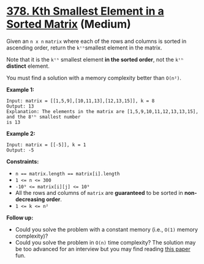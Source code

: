 # [378. Kth Smallest Element in a Sorted Matrix][link] (Medium)

[link]: https://leetcode.com/problems/kth-smallest-element-in-a-sorted-matrix/

Given an `n x n` `matrix` where each of the rows and columns is sorted in ascending order, return
the `kᵗʰ`smallest element in the matrix.

Note that it is the `kᵗʰ` smallest element **in the sorted order**, not the `kᵗʰ` **distinct**
element.

You must find a solution with a memory complexity better than `O(n²)`.

**Example 1:**

```
Input: matrix = [[1,5,9],[10,11,13],[12,13,15]], k = 8
Output: 13
Explanation: The elements in the matrix are [1,5,9,10,11,12,13,13,15], and the 8ᵗʰ smallest number
is 13
```

**Example 2:**

```
Input: matrix = [[-5]], k = 1
Output: -5
```

**Constraints:**

- `n == matrix.length == matrix[i].length`
- `1 <= n <= 300`
- `-10⁹ <= matrix[i][j] <= 10⁹`
- All the rows and columns of `matrix` are **guaranteed** to be sorted in **non-decreasing order**.
- `1 <= k <= n²`

**Follow up:**

- Could you solve the problem with a constant memory (i.e., `O(1)` memory complexity)?
- Could you solve the problem in `O(n)` time complexity? The solution may be too advanced for an
interview but you may find reading [this paper](http://www.cse.yorku.ca/~andy/pubs/X+Y.pdf) fun.
